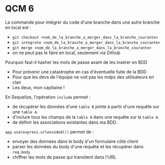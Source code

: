 # QCM 6

La commande pour intégrer du code d'une branche dans une autre branche en local est :
- `git checkout <nom_de_la_branche_a_merger_dans_la_branche_courante>`
- `git integrate <nom_de_la_branche_a_merger_dans_la_branche_courante>`
- `git merge <nom_de_la_branche_a_merger_dans_la_branche_courante>`
- on ne peut pas le faire en local, seulement via Github


Pourquoi faut-il hasher les mots de passe avant de les insérer en BDD
- Pour prévenir une catastrophe en cas d'éventuelle fuite de la BDD 
- Pour que les devs de l'équipe ne voit pas les mdps des utilisateurs en clair
- Les deux, mon capitaine !


En Sequelize, l'opération `include` permet : 
- de récupérer les données d'une `table B` jointe à partir d'une requête sur une `table A`.
- d'inclure tous les champs de la `table A` dans une requête sur la `table A`.
- de définir les associations existantes dans ma BDD.


`app.use(express.urlencoded())` permet de :
- envoyer des données dans le body d'un formulaire côté client
- parser les données du body d'une requête et les récupérer dans `req.body`
- chiffrer les mots de passe qui transitent dans l'URL
